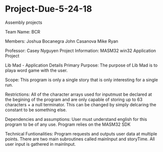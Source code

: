 # Project-Due-5-24-18
Assembly projects

Team Name:  BCR

Members:    Joshua Bocanegra
            John Casanova
            Mike Ryan
            
Professor:  Casey Nyguyen
Project Information:    MASM32 win32 Application Project

Lib Mad - Application Details
Primary Purpose:                    The purpose of Lib Mad is to playa word game with the user.     

Scope:                              This program is only a single story that is only interesting for a single run.

Restrictions:                       All of the character arrays used for inputmust be declared at the begining of the 
                                    program and are only capable of storing up to 63 characters + a null terminator. This 
                                    can be changed by simply delcaring the constant to be something else.
                        
Dependencies and assumptions:       User must understand english for this program to be of any use. Program relies on
                                    the MASM32 SDK
            
Technical Funtionalities:           Program requests and outputs user data at multiple points. There are two main
                                    subroutines called mainInput and storyTime. All user input is gathered in mainInput.
         
